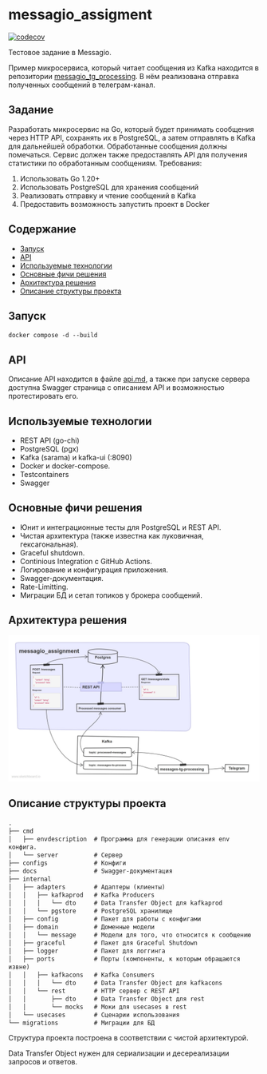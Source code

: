 # messagio_assigment

[![codecov](https://codecov.io/gh/Kugeki/messagio_assignment/graph/badge.svg?token=6E9HFZFGYK)](https://codecov.io/gh/Kugeki/messagio_assignment)


Тестовое задание в Messagio. 

Пример микросервиса, который 
читает сообщения из Kafka находится в репозитории
[messagio_tg_processing](https://github.com/Kugeki/messagio_tg_processing).
В нём реализована отправка полученных сообщений в
телеграм-канал.

## Задание
Разработать микросервис на Go, который будет принимать сообщения через HTTP API, сохранять их в PostgreSQL, а затем отправлять в Kafka для дальнейшей обработки. Обработанные сообщения должны помечаться. Сервис должен также предоставлять API для получения статистики по обработанным сообщениям.
Требования:
1.	Использовать Go 1.20+
2.	Использовать PostgreSQL для хранения сообщений
3.	Реализовать отправку и чтение сообщений в Kafka
4.	Предоставить возможность запустить проект в Docker

## Содержание
- [Запуск](#запуск)
- [API](#api)
- [Используемые технологии](#используемые-технологии)
- [Основные фичи решения](#основные-фичи-решения)
- [Архитектура решения](#архитектура-решения)
- [Описание структуры проекта](#описание-структуры-проекта)

## Запуск
```
docker compose -d --build
```

## API
Описание API находится в файле [api.md](api.md), а также
при запуске сервера доступна Swagger страница с описанием API
и возможностью протестировать его.

## Используемые технологии
- REST API (go-chi)
- PostgreSQL (pgx)
- Kafka (sarama) и kafka-ui (:8090)
- Docker и docker-compose.
- Testcontainers
- Swagger

## Основные фичи решения
- Юнит и интеграционные тесты для PostgreSQL и REST API.
- Чистая архитектура (также известна как луковичная, гексагональная).
- Graceful shutdown.
- Continious Integration с GitHub Actions.
- Логирование и конфигурация приложения.
- Swagger-документация.
- Rate-Limitting.
- Миграции БД и сетап топиков у брокера сообщений.


## Архитектура решения
![Архитектура решения](messagio_architecture.jpg)

## Описание структуры проекта
    .
    ├── cmd
    │   ├── envdescription  # Программа для генерации описания env конфига.
    │   └── server          # Сервер
    ├── configs             # Конфиги
    ├── docs                # Swagger-документация
    ├── internal
    │   ├── adapters        # Адаптеры (клиенты)
    │   │   ├── kafkaprod   # Kafka Producers
    │   │   │   └── dto     # Data Transfer Object для kafkaprod
    │   │   └── pgstore     # PostgreSQL хранилище
    │   ├── config          # Пакет для работы с конфигами
    │   ├── domain          # Доменные модели
    │   │   └── message     # Модели для того, что относится к сообщению
    │   ├── graceful        # Пакет для Graceful Shutdown
    │   ├── logger          # Пакет для логгинга
    │   ├── ports           # Порты (компоненты, к которым обращаются извне)
    │   │   ├── kafkacons   # Kafka Consumers
    │   │   │   └── dto     # Data Transfer Object для kafkacons
    │   │   └── rest        # HTTP сервер с REST API
    │   │       ├── dto     # Data Transfer Object для rest
    │   │       └── mocks   # Моки для usecases в rest
    │   └── usecases        # Сценарии использования
    └── migrations          # Миграции для БД

Структура проекта построена в соответствии с чистой 
архитектурой.


Data Transfer Object нужен для сериализации и десереализации
запросов и ответов.